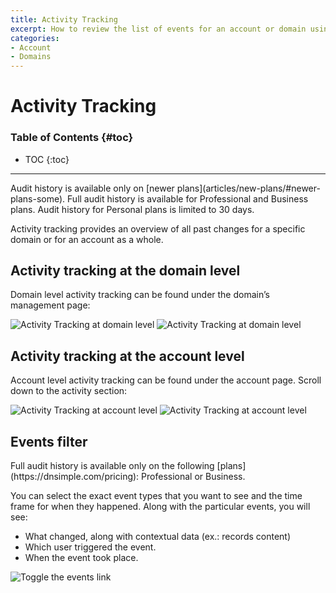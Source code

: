 ```yaml
---
title: Activity Tracking
excerpt: How to review the list of events for an account or domain using our audit log feature.
categories:
- Account
- Domains
---
```


# Activity Tracking

### Table of Contents {#toc}

* TOC
{:toc}

---

<info>
Audit history is available only on [newer plans](articles/new-plans/#newer-plans-some). Full audit history is available for Professional and Business plans. Audit history for Personal plans is limited to 30 days.
</info>

Activity tracking provides an overview of all past changes for a specific domain or for an account as a whole.

## Activity tracking at the domain level

Domain level activity tracking can be found under the domain’s management page:

![Activity Tracking at domain level](/files/activity-tracking-1.png)
![Activity Tracking at domain level](/files/activity-tracking-2.png)

## Activity tracking at the account level

Account level activity tracking can be found under the account page. Scroll down to the activity section:

![Activity Tracking at account level](/files/activity-tracking-3.png)
![Activity Tracking at account level](/files/activity-tracking-4.png)

## Events filter

<info>
Full audit history is available only on the following [plans](https://dnsimple.com/pricing): Professional or Business.
</info>

You can select the exact event types that you want to see and the time frame for when they happened. Along with the particular events, you will see:

- What changed, along with contextual data (ex.: records content)
- Which user triggered the event.
- When the event took place.

![Toggle the events link](/files/activity-tracking-5.png)
